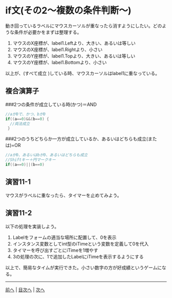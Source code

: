# if文(その2～複数の条件判断～)
動き回っているラベルにマウスカーソルが重なったら消すようにしたい。どのような条件が必要かをまずは整理する。

1. マウスのX座標が、label1.Leftより、大きい、あるいは等しい
2. マウスのX座標が、label1.Rightより、小さい
3. マウスのY座標が、label1.Topより、大きい、あるいは等しい
4. マウスのY座標が、label1.Bottomより、小さい

以上が、(すべて成立 )している時、マウスカーソルはlabel1に重なっている。

## 複合演算子
###2つの条件が成立している時(かつ)＝AND

```cs
//aが0で、かつ、bが0
if((a==0)&&(b==0) {
  //両法成立
 }

```

###2つのうちどちらか一方が成立しているか、あるいはどちらも成立(または)=OR

```cs
//aが0、あるいはbが0、あるいはどちらも成立
//Shiftキー＋円マークキー
if((a==0)||(b==0)
```

## 演習11-1
マウスがラベルに重なったら、タイマーを止めてみよう。

## 演習11-2
以下の処理を実装しよう。

1.	Labelをフォームの適当な場所に配置して、0を表示
2.	インスタンス変数としてint型のiTimeという変数を定義して0を代入
3.	タイマーを呼び出すごとにiTimeを1増やす
4.	3の処理の次に、1で追加したLabelにiTimeを表示するようにする

以上で、簡易なタイムが実行できた。小さい数字の方が好成績というゲームになる。

---

[前へ](10.md) | [目次へ](README.md#%E7%9B%AE%E6%AC%A1) | [次へ](12.md)
